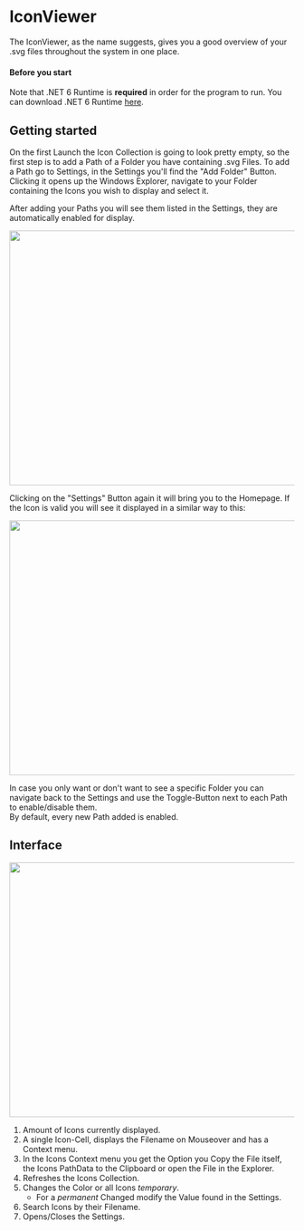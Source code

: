 # IconViewer
The IconViewer, as the name suggests, gives you a good overview of your .svg files throughout the system in one place.

#### Before you start
Note that .NET 6 Runtime is __required__ in order for the program to run. You can download .NET 6 Runtime [here](https://dotnet.microsoft.com/en-us/download/dotnet/6.0/runtime).


## Getting started
On the first Launch the Icon Collection is going to look pretty empty, so the first step is to add a Path of a Folder you have containing .svg Files.
To add a Path go to Settings, in the Settings you'll find the "Add Folder" Button.  
Clicking it opens up the Windows Explorer, navigate to your Folder containing the Icons you wish to display and select it.

After adding your Paths you will see them listed in the Settings, they are automatically enabled for display.

<img src=https://user-images.githubusercontent.com/97343298/171405298-d1007d5f-dbac-4d92-8ab3-73f78c5ebd67.png width="623" height="450">

Clicking on the "Settings" Button again it will bring you to the Homepage. If the Icon is valid you will see it displayed in a similar way to this:

<img src=https://user-images.githubusercontent.com/97343298/171407808-b131d632-9265-43db-b14b-80cea06729d0.png width="623" height="450">

In case you only want or don't want to see a specific Folder you can navigate back to the Settings and use the Toggle-Button next to each Path to enable/disable them.  
By default, every new Path added is enabled.

## Interface

<img src=https://user-images.githubusercontent.com/97343298/171417234-3de7e900-5450-43d7-98ce-cf51b8f83fcd.png width="623" height="450">

1. Amount of Icons currently displayed. 
2. A single Icon-Cell, displays the Filename on Mouseover and has a Context menu. 
3. In the Icons Context menu you get the Option you Copy the File itself, the Icons PathData to the Clipboard or open the File in the Explorer. 
4. Refreshes the Icons Collection. 
5. Changes the Color or all Icons _temporary_.  
    - For a _permanent_ Changed modify the Value found in the Settings.
6. Search Icons by their Filename. 
7. Opens/Closes the Settings. 
